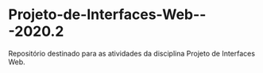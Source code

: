 # Projeto-de-Interfaces-Web---2020.2
Repositório destinado para as atividades da disciplina Projeto de Interfaces Web.
